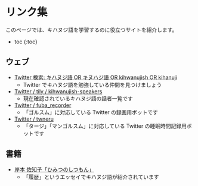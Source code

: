 # リンク集

このページでは、キハヌジ語を学習するのに役立つサイトを紹介します。

* toc
{:toc}

## ウェブ

* [Twitter 検索: キハヌジ語 OR キヌハジ語 OR kihwanujish OR kihanuji](https://twitter.com/search?q=%E3%82%AD%E3%83%8F%E3%83%8C%E3%82%B8%E8%AA%9E%20OR%20%E3%82%AD%E3%83%8C%E3%83%8F%E3%82%B8%E8%AA%9E%20OR%20kihwanujish%20OR%20kihanuji&src=typed_query&f=live)
    * Twitter でキハヌジ語を勉強している仲間を見つけましょう
* [Twitter / tily / kihwanujish-speakers](https://twitter.com/i/lists/9597691)
    * 現在確認されているキハヌジ語の話者一覧です
* [Twitter / fuba_recorder](https://twitter.com/fuba_recorder)
    * 「ゴルスム」に対応している Twitter の録画用ボットです
* [Twitter / twneru](https://twitter.com/twneru)
    * 「タージ」「マンゴルスム」に対応している Twitter の睡眠時間記録用ボットです

## 書籍

* [岸本 佐知子「ひみつのしつもん」](https://www.amazon.co.jp/dp/4480815473)
    * 「履歴」というエッセイでキハヌジ語が紹介されています
